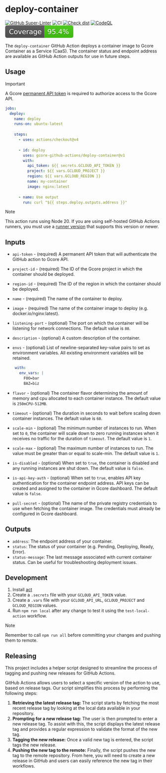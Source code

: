 # deploy-container

[![GitHub Super-Linter](https://github.com/gcore-github-actions/deploy-container/actions/workflows/linter.yml/badge.svg)](https://github.com/super-linter/super-linter)
![CI](https://github.com/gcore-github-actions/deploy-container/actions/workflows/ci.yml/badge.svg)
[![Check dist](https://github.com/gcore-github-actions/deploy-container/actions/workflows/check-dist.yml/badge.svg)](https://github.com/gcore-github-actions/deploy-container/actions/workflows/check-dist.yml)
[![CodeQL](https://github.com/gcore-github-actions/deploy-container/actions/workflows/codeql-analysis.yml/badge.svg)](https://github.com/gcore-github-actions/deploy-container/actions/workflows/codeql-analysis.yml)
[![Coverage](./badges/coverage.svg)](./badges/coverage.svg)

The `deploy-container` GitHub Action deploys a container image to Gcore Container as a Service (CaaS). The container status and endpoint address are available as GitHub Action outputs for use in future steps.

## Usage

> [!IMPORTANT]
>
> A Gcore [permanent API token](https://gcore.com/docs/account-settings/create-use-or-delete-a-permanent-api-token) is required to authorize access to the Gcore API.

```yaml
jobs:
  deploy:
    name: deploy
    runs-on: ubuntu-latest

    steps:
      - uses: actions/checkout@v4

      - id: deploy
        uses: gcore-github-actions/deploy-container@v1
        with:
          api_token: ${{ secrets.GCLOUD_API_TOKEN }}
          project: ${{ vars.GCLOUD_PROJECT }}
          region: ${{ vars.GCLOUD_REGION }}
          name: my-container
          image: nginx:latest

      - name: Use output
        run: curl "${{ steps.deploy.outputs.address }}"
```

> [!NOTE]
>
> This action runs using Node 20. If you are using self-hosted GitHub Actions runners, you must use a [runner version](https://github.com/actions/virtual-environments) that supports this version or newer.

## Inputs

- `api-token` - (required) A permanent API token that will authenticate the GitHub action to Gcore API.
- `project-id` - (required) The ID of the Gcore project in which the container should be deployed.
- `region-id` - (required) The ID of the region in which the container should be deployed.
- `name` - (required) The name of the container to deploy.
- `image` - (required) The name of the container image to deploy (e.g. docker.io/nginx:latest).
- `listening-port` - (optional) The port on which the container will be listening for network connections. The default value is `80`.
- `description` - (optional) A custom description of the container.
- `envs` - (optional) List of newline-separated key-value pairs to set as environment variables. All existing environment variables will be retained.

   ```yaml
    with:
      env_vars: |
        FOO=bar
        BAZ=biz
    ```

- `flavor` - (optional) The container flavor determining the amount of memory and cpu allocated to each container instance. The default value is `250mCPU-512MB`.
- `timeout` - (optional) The duration in seconds to wait before scaling down container instances. The default value is `60`.
- `scale-min` - (optional) The minimum number of instances to run. When set to `0`, the container will scale down to zero running instances when it receives no traffic for the duration of `timeout`. The default value is `1`.
- `scale-max` - (optional) The maximum number of instances to run. The value must be greater than or equal to scale-min. The default value is `1`.
- `is-disabled` - (optional) When set to `true`, the container is disabled and any running instances are shut down. The default value is `false`.
- `is-api-key-auth` - (optional) When set to `true`, enables API key authentication for the container endpoint address. API keys can be created and assigned to the container in Gcore dashboard. The default value is `false`.
- `pull-secret` - (optional) The name of the private registry credentials to use when fetching the container image. The credentials must already be configured in Gcore dashboard.

## Outputs

- `address`: The endpoint address of your container.
- `status`:  The status of your container (e.g. Pending, Deploying, Ready, Error).
- `status-message`: The last message associated with current container status. Can be useful for troubleshooting deployment issues.

## Development

1. Install [act](https://github.com/nektos/act#installation)
1. Create a `.secrets` file with your `GCLOUD_API_TOKEN` value.
1. Create a `.vars` file with your `GCLOUD_API_URL`, `GCLOUD_PROJECT` and `GCLOUD_REGION` values.
1. Run `npm run local` after any change to test it using the `test-local-action` workflow.

> [!NOTE]
>
> Remember to call `npm run all` before committing your changes and pushing them to remote.

## Releasing

This project includes a helper script designed to streamline the process of
tagging and pushing new releases for GitHub Actions.

GitHub Actions allows users to select a specific version of the action to use,
based on release tags. Our script simplifies this process by performing the
following steps:

1. **Retrieving the latest release tag:** The script starts by fetching the most
   recent release tag by looking at the local data available in your repository.
1. **Prompting for a new release tag:** The user is then prompted to enter a new
   release tag. To assist with this, the script displays the latest release tag
   and provides a regular expression to validate the format of the new tag.
1. **Tagging the new release:** Once a valid new tag is entered, the script tags
   the new release.
1. **Pushing the new tag to the remote:** Finally, the script pushes the new tag
   to the remote repository. From here, you will need to create a new release in
   GitHub and users can easily reference the new tag in their workflows.
